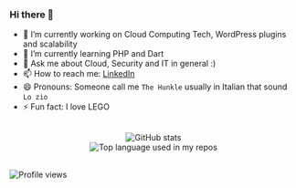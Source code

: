 ### Hi there 👋

- 🔭 I’m currently working on Cloud Computing Tech, WordPress plugins and scalability
- 🌱 I’m currently learning PHP and Dart
- 💬 Ask me about Cloud, Security and IT in general :) 
- 📫 How to reach me: [LinkedIn](https://www.linkedin.com/in/danilodesole/)
- 😄 Pronouns: Someone call me `The Hunkle` usually in Italian that sound `Lo zio` 
- ⚡ Fun fact: I love LEGO

<br />

<div align="center">
  <img src="https://github-readme-stats.vercel.app/api?username=panilo&show_icons=true" alt="GitHub stats" />
  <br />
  <img src="https://github-readme-stats.vercel.app/api/top-langs/?username=panilo&layout=compact&hide_title=1&card_width=445" alt="Top language used in my repos" />
</div>

<br />

![Profile views](https://gpvc.arturio.dev/panilo)  

<!--
**panilo/panilo** is a ✨ _special_ ✨ repository because its `README.md` (this file) appears on your GitHub profile.

Here are some ideas to get you started:

- 🔭 I’m currently working on ...
- 🌱 I’m currently learning ...
- 👯 I’m looking to collaborate on ...
- 🤔 I’m looking for help with ...
- 💬 Ask me about ...
- 📫 How to reach me: ...
- 😄 Pronouns: ...
- ⚡ Fun fact: ...
-->
